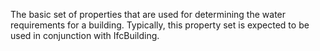 ﻿The basic set of properties that are used for determining the water requirements for a building.
Typically, this property set is expected to be used in conjunction with IfcBuilding.